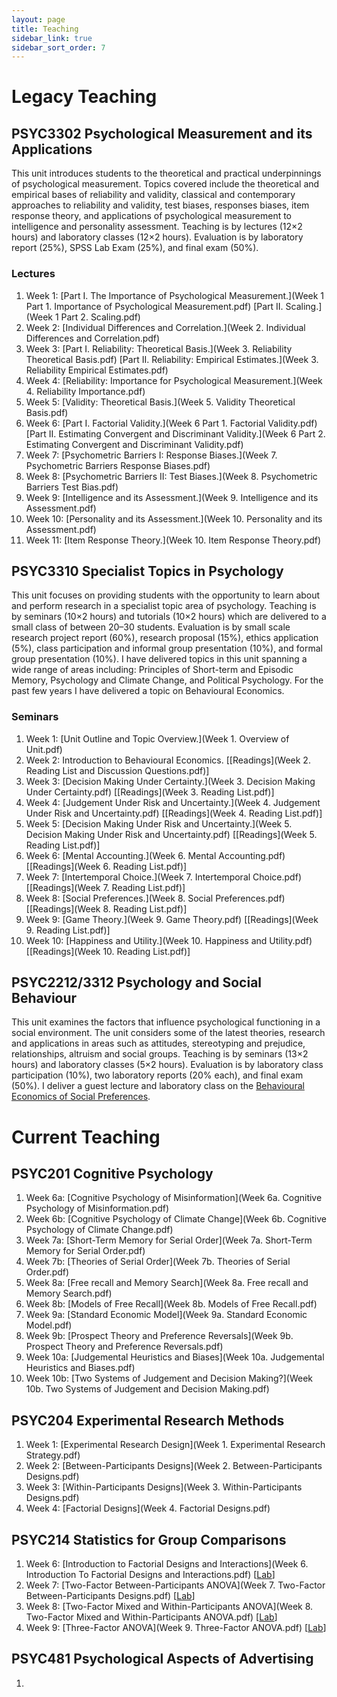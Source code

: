 ```yaml
---
layout: page
title: Teaching
sidebar_link: true
sidebar_sort_order: 7
---
```


<!-- Global site tag (gtag.js) - Google Analytics -->
<script async src="https://www.googletagmanager.com/gtag/js?id=UA-127807240-1"></script>
<script>
  window.dataLayer = window.dataLayer || [];
  function gtag(){dataLayer.push(arguments);}
  gtag('js', new Date());

  gtag('config', 'UA-127807240-1');
</script>

# Legacy Teaching

## PSYC3302 Psychological Measurement and its Applications 
This unit introduces students to the theoretical and practical underpinnings of psychological measurement. Topics covered include the theoretical and empirical bases of reliability and validity, classical and contemporary approaches to reliability and validity, test biases, responses biases, item response theory, and applications of psychological measurement to intelligence and personality assessment. Teaching is by lectures (12×2 hours) and laboratory classes (12×2 hours). Evaluation is by laboratory report (25%), SPSS Lab Exam (25%), and final exam (50%). 

### Lectures
1. Week 1: [Part I. The Importance of Psychological Measurement.](Week 1 Part 1. Importance of Psychological Measurement.pdf) [Part II. Scaling.](Week 1 Part 2. Scaling.pdf)
2. Week 2: [Individual Differences and Correlation.](Week 2. Individual Differences and Correlation.pdf)
3. Week 3: [Part I. Reliability: Theoretical Basis.](Week 3. Reliability Theoretical Basis.pdf) [Part II. Reliability: Empirical Estimates.](Week 3. Reliability Empirical Estimates.pdf)
4. Week 4: [Reliability: Importance for Psychological Measurement.](Week 4. Reliability Importance.pdf)
5. Week 5: [Validity: Theoretical Basis.](Week 5. Validity Theoretical Basis.pdf)
6. Week 6: [Part I. Factorial Validity.](Week 6 Part 1. Factorial Validity.pdf) [Part II. Estimating Convergent and Discriminant Validity.](Week 6 Part 2. Estimating Convergent and Discriminant Validity.pdf)
7. Week 7: [Psychometric Barriers I: Response Biases.](Week 7. Psychometric Barriers Response Biases.pdf)
8. Week 8: [Psychometric Barriers II: Test Biases.](Week 8. Psychometric Barriers Test Bias.pdf)
9. Week 9: [Intelligence and its Assessment.](Week 9. Intelligence and its Assessment.pdf)
10. Week 10: [Personality and its Assessment.](Week 10. Personality and its Assessment.pdf)
11. Week 11: [Item Response Theory.](Week 10. Item Response Theory.pdf)

## PSYC3310 Specialist Topics in Psychology
This unit focuses on providing students with the opportunity to learn about and perform research in a specialist topic area of psychology. Teaching is by seminars (10×2 hours) and tutorials (10×2 hours) which are delivered to a small class of between 20–30 students. Evaluation is by small scale research project report (60%), research proposal (15%), ethics application (5%), class participation and informal group presentation (10%), and formal group presentation (10%). I have delivered topics in this unit spanning a wide range of areas including: Principles of Short-term and Episodic Memory, Psychology and Climate Change, and Political Psychology. For the past few years I have delivered a topic on Behavioural Economics.

### Seminars
1. Week 1: [Unit Outline and Topic Overview.](Week 1. Overview of Unit.pdf) 
2. Week 2: Introduction to Behavioural Economics. [[Readings](Week 2. Reading List and Discussion Questions.pdf)]
3. Week 3: [Decision Making Under Certainty.](Week 3. Decision Making Under Certainty.pdf) [[Readings](Week 3. Reading List.pdf)]
4. Week 4: [Judgement Under Risk and Uncertainty.](Week 4. Judgement Under Risk and Uncertainty.pdf) [[Readings](Week 4. Reading List.pdf)]
5. Week 5: [Decision Making Under Risk and Uncertainty.](Week 5. Decision Making Under Risk and Uncertainty.pdf) [[Readings](Week 5. Reading List.pdf)]
6. Week 6: [Mental Accounting.](Week 6. Mental Accounting.pdf) [[Readings](Week 6. Reading List.pdf)]
7. Week 7: [Intertemporal Choice.](Week 7. Intertemporal Choice.pdf) [[Readings](Week 7. Reading List.pdf)]
8. Week 8: [Social Preferences.](Week 8. Social Preferences.pdf) [[Readings](Week 8. Reading List.pdf)]
9. Week 9: [Game Theory.](Week 9. Game Theory.pdf) [[Readings](Week 9. Reading List.pdf)]
10. Week 10: [Happiness and Utility.](Week 10. Happiness and Utility.pdf) [[Readings](Week 10. Reading List.pdf)]

## PSYC2212/3312 Psychology and Social Behaviour
This unit examines the factors that influence psychological functioning in a social environment. The unit considers some of the latest theories, research and applications in areas such as attitudes, stereotyping and prejudice, relationships, altruism and social groups. Teaching is by seminars (13×2 hours) and laboratory classes (5×2 hours). Evaluation is by laboratory class participation (10%), two laboratory reports (20% each), and final exam (50%). I deliver a guest lecture and laboratory class on the [Behavioural Economics of Social Preferences](Social.Preferences.pdf).

# Current Teaching

## PSYC201 Cognitive Psychology

1. Week 6a: [Cognitive Psychology of Misinformation](Week 6a. Cognitive Psychology of Misinformation.pdf)
2. Week 6b: [Cognitive Psychology of Climate Change](Week 6b. Cognitive Psychology of Climate Change.pdf)
3. Week 7a: [Short-Term Memory for Serial Order](Week 7a. Short-Term Memory for Serial Order.pdf)
4. Week 7b: [Theories of Serial Order](Week 7b. Theories of Serial Order.pdf)
5. Week 8a: [Free recall and Memory Search](Week 8a. Free recall and Memory Search.pdf)
6. Week 8b: [Models of Free Recall](Week 8b. Models of Free Recall.pdf)
7. Week 9a: [Standard Economic Model](Week 9a. Standard Economic Model.pdf) 
8. Week 9b: [Prospect Theory and Preference Reversals](Week 9b. Prospect Theory and Preference Reversals.pdf)
9. Week 10a: [Judgemental Heuristics and Biases](Week 10a. Judgemental Heuristics and Biases.pdf)
10. Week 10b: [Two Systems of Judgement and Decision Making?](Week 10b. Two Systems of Judgement and Decision Making.pdf)  

## PSYC204 Experimental Research Methods

1. Week 1: [Experimental Research Design](Week 1. Experimental Research Strategy.pdf)  
2. Week 2: [Between-Participants Designs](Week 2. Between-Participants Designs.pdf)  
3. Week 3: [Within-Participants Designs](Week 3. Within-Participants Designs.pdf)  
4. Week 4: [Factorial Designs](Week 4. Factorial Designs.pdf)  

## PSYC214 Statistics for Group Comparisons

1. Week 6: [Introduction to Factorial Designs and Interactions](Week 6. Introduction To Factorial Designs and Interactions.pdf) [[Lab](Lab-Session-6-Instructors-Copy.html)]
2. Week 7: [Two-Factor Between-Participants ANOVA](Week 7. Two-Factor Between-Participants Designs.pdf) [[Lab](Lab-Session-7-Instructors.html)]
3. Week 8: [Two-Factor Mixed and Within-Participants ANOVA](Week 8. Two-Factor Mixed and Within-Participants ANOVA.pdf) [[Lab](Lab-Session-8-Instructors-Copy.html)]
4. Week 9: [Three-Factor ANOVA](Week 9. Three-Factor ANOVA.pdf) [[Lab](Lab-Session-9-Instructors-Copy.html)]


## PSYC481 Psychological Aspects of Advertising

1. 
